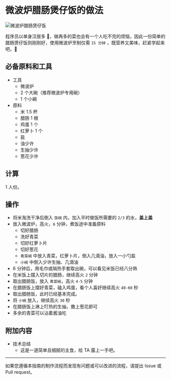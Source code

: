 # 微波炉腊肠煲仔饭的做法

![微波炉腊肠煲仔饭](微波炉腊肠煲仔饭.png)

程序员以单身汉居多 🐶，做再多的菜也会有一个人吃不完的烦恼，因此一份简单的腊肠煲仔饭则刚刚好，使用微波炉烹制仅需 `15 分钟` ，既营养又美味，赶紧学起来吧。🤤

## 必备原料和工具

- 工具
  - 微波炉
  - 2 个大碗（推荐微波炉专用碗）
  - 1 个小碗
- 原料
  - 米 1.5 杯
  - 腊肠 1 根
  - 鸡蛋 1 个
  - 红萝卜 1 个
  - 盐
  - 油少许
  - 生抽少许
  - 葱花少许

## 计算

1 人份。

## 操作

- 将米淘洗干净后倒入 `饭碗` 内，加入平时做饭所需要的 `2/3` 的水，**盖上盖**
- 放入微波炉，高火，`6` 分钟，煮饭途中准备原料
  - 切好腊肠
  - 洗好青菜
  - 切好红萝卜片
  - 切好葱花
  - `青菜碗` 中放入青菜，红萝卜片，倒入几滴油，放入一小勺盐
  - `小碗` 中倒入少许生抽、几滴油
- 6 分钟后，用毛巾或隔热手套取出碗，可以看见米饭已经八分熟
- 在米饭上摆入切片的腊肠，继续高火 `2` 分钟
- 取出腊肠饭，放入 `青菜碗`，高火 `4-5` 分钟
- 在腊肠饭上摆好青菜，磕入鸡蛋，看个人喜好继续高火 `40-60` 秒
- 取出腊肠饭，此时已经基本完成。
- 将 `小碗` 放入，继续高火 `30` 秒
- 在腊肠饭上淋上叮热的生抽，撒上葱花即可
- 多余的青菜可以沾着酱油吃


## 附加内容

- 技术总结
  - 这是一道简单且细腻的主食，给 TA 露上一手吧。

---

如果您遵循本指南的制作流程而发现有问题或可以改进的流程，请提出 Issue 或 Pull request。
